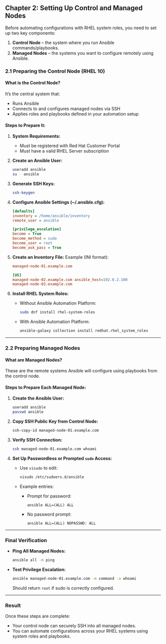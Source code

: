 ## **Chapter 2: Setting Up Control and Managed Nodes**

Before automating configurations with RHEL system roles, you need to set up two key components:

1. **Control Node** – the system where you run Ansible commands/playbooks.
2. **Managed Nodes** – the systems you want to configure remotely using Ansible.



### **2.1 Preparing the Control Node (RHEL 10)**

#### **What is the Control Node?**

It’s the central system that:

* Runs Ansible
* Connects to and configures managed nodes via SSH
* Applies roles and playbooks defined in your automation setup

#### **Steps to Prepare It:**

1. **System Requirements:**

   * Must be registered with Red Hat Customer Portal
   * Must have a valid RHEL Server subscription

2. **Create an Ansible User:**

   ```bash
   useradd ansible
   su - ansible
   ```

3. **Generate SSH Keys:**

   ```bash
   ssh-keygen
   ```

4. **Configure Ansible Settings (\~/.ansible.cfg):**

   ```ini
   [defaults]
   inventory = /home/ansible/inventory
   remote_user = ansible

   [privilege_escalation]
   become = True
   become_method = sudo
   become_user = root
   become_ask_pass = True
   ```

5. **Create an Inventory File:**
   Example (INI format):

   ```ini
   managed-node-01.example.com

   [US]
   managed-node-02.example.com ansible_host=192.0.2.100
   managed-node-03.example.com
   ```

6. **Install RHEL System Roles:**

   * Without Ansible Automation Platform:

     ```bash
     sudo dnf install rhel-system-roles
     ```
   * With Ansible Automation Platform:

     ```bash
     ansible-galaxy collection install redhat.rhel_system_roles
     ```

---

### **2.2 Preparing Managed Nodes**

#### **What are Managed Nodes?**

These are the remote systems Ansible will configure using playbooks from the control node.

#### **Steps to Prepare Each Managed Node:**

1. **Create the Ansible User:**

   ```bash
   useradd ansible
   passwd ansible
   ```

2. **Copy SSH Public Key from Control Node:**

   ```bash
   ssh-copy-id managed-node-01.example.com
   ```

3. **Verify SSH Connection:**

   ```bash
   ssh managed-node-01.example.com whoami
   ```

4. **Set Up Passwordless or Prompted `sudo` Access:**

   * Use `visudo` to edit:

     ```bash
     visudo /etc/sudoers.d/ansible
     ```
   * Example entries:

     * Prompt for password:

       ```
       ansible ALL=(ALL) ALL
       ```
     * No password prompt:

       ```
       ansible ALL=(ALL) NOPASSWD: ALL
       ```

---

### **Final Verification**

* **Ping All Managed Nodes:**

  ```bash
  ansible all -m ping
  ```

* **Test Privilege Escalation:**

  ```bash
  ansible managed-node-01.example.com -m command -a whoami
  ```

  Should return `root` if sudo is correctly configured.

---

### **Result**

Once these steps are complete:

* Your control node can securely SSH into all managed nodes.
* You can automate configurations across your RHEL systems using system roles and playbooks.
